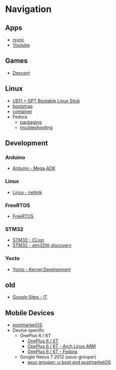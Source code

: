 # Navigation

## Apps

* [rsync](apps/rsync.md)
* [Youtube](apps/youtube.md)

## Games

* [Descent](games/descent.md)

## Linux

* [UEFI + GPT Bootable Linux Stick](linux/usb-boot.md)
* [bootstrap](linux/bootstrap.md)
* [container](linux/container.md)
* Fedora
  * [packaging](linux/fedora-packaging.md)
  * [troubleshooting](linux/fedora-troubleshooting.md)

## Development

### Arduino

* [Arduino - Mega ADK](development/arduino/arduino-adk-clion.md)

### Linux

* [Linux - netlink](development/linux/netlink.md)

### FreeRTOS

* [FreeRTOS](development/FreeRTOS/FreeRTOS.md)

### STM32

* [STM32 - CLion](development/stm32/c-cxx-stm32-clion.md)
* [STM32 - stm32f4-discovery](development/stm32/c-cxx-stm32-stm32f4-discovery.md)

### Yocto

* [Yocto - Kernel Development](development/yocto/kernel-development.md)

## old

* [Google Sites - IT](https://sites.google.com/u/0/d/0Bx99QXY8p6gvendwNERaTGdIbWM/p/0Bx99QXY8p6gvMEJkQ1l1S2JDczA/preview?resourcekey=0-U9HHB-2Q_6c88OLNPRduPw)

## Mobile Devices

* [postmarketOS](mobile-devices/postmarketos.md)
* Device specific
  * OnePlus 6 / 6T
    * [OnePlus 6 / 6T](mobile-devices/oneplus_6_6t.md)
    * [OnePlus 6 / 6T - Arch Linux ARM](mobile-devices/op6-instructions-alarm.md)
    * [OnePlus 6 / 6T - Fedora](mobile-devices/op6-instructions-fedora.md)
  * Google Nexus 7 2012 (asus-grouper)
    * [asus grouper: u-boot and postmarketOS](mobile-devices/asus-grouper/postmarketos.md)
